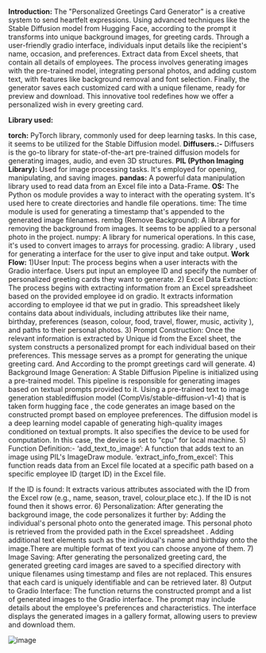 **Introduction:**
The "Personalized Greetings Card Generator" is a creative system to send heartfelt expressions. Using advanced techniques like the Stable Diffusion model from Hugging Face, according to the prompt it transforms into unique background images, for greeting cards. Through a user-friendly gradio interface, individuals input details like the recipient's name, occasion, and preferences. Extract data from Excel sheets, that contain all details of employees. The process involves generating images with the pre-trained model, integrating personal photos, and adding custom text, with features like background removal and font selection. Finally, the generator saves each customized card with a unique filename, ready for preview and download. This innovative tool redefines how we offer a personalized wish in every greeting card.


**Library used:**

**torch:** PyTorch library, commonly used for deep learning tasks. In this case, it seems to be utilized for the Stable Diffusion model.
**Diffusers.:-** Diffusers is the go-to library for state-of-the-art pre-trained diffusion models for generating images, audio, and even 3D structures.
**PIL (Python Imaging Library):** Used for image processing tasks. It's employed for opening, manipulating, and saving images.
**pandas:** A powerful data manipulation library used to read data from an Excel file into a Data-Frame.
**OS:** The Python os module provides a way to interact with the operating system. It's used here to create directories and handle file operations.
time: The time module is used for generating a timestamp that's appended to the generated image filenames.
rembg (Remove Background): A library for removing the background from images. It seems to be applied to a personal photo in the project.
numpy: A library for numerical operations. In this case, it's used to convert images to arrays for processing.
gradio: A library , used for generating a interface for the user to give input and take output.
**Work Flow:**
1)User Input:
The process begins when a user interacts with the Gradio interface. Users put input an employee ID and specify the number of personalized greeting cards they want to generate.
2) Excel Data Extraction:
The process begins with extracting information from an Excel spreadsheet based on the provided employee id on gradio. It extracts information according to employee id that we put in gradio. This spreadsheet likely contains data about individuals, including attributes like their name, birthday, preferences (season, colour, food, travel, flower, music, activity ), and paths to their personal photos.
3) Prompt Construction:
Once the relevant information is extracted by Unique id from the Excel sheet, the system constructs a personalized prompt for each individual based on their preferences. This message serves as a prompt for generating the unique greeting card. And According to the prompt greetings card will generate.
4) Background Image Generation:
A Stable Diffusion Pipeline is initialized using a pre-trained model. This pipeline is responsible for generating images based on textual prompts provided to it. Using a pre-trained text to image generation stablediffusion model (CompVis/stable-diffusion-v1-4)  that is taken form hugging face , the code generates an image based on the constructed prompt based on employee preferences. The diffusion model is a deep learning model capable of generating high-quality images conditioned on textual prompts. It also specifies the device to be used for computation. In this case, the device is set to "cpu" for local machine.
5) Function Definition:-
‘add_text_to_image’: A function that adds text to an image using PIL's ImageDraw module.
‘extract_info_from_excel’: This function reads data from an Excel file located at a specific path based on a specific employee ID (target ID) in the Excel file.

If the ID is found: It extracts various attributes associated with the ID from the Excel row (e.g., name, season, travel, colour,place etc.).
If the ID is not found then it shows error.
6) Personalization:
After generating the background image, the code personalizes it further by: Adding the individual's personal photo onto the generated image. This personal photo is retrieved from the provided path in the Excel spreadsheet . Adding additional text elements such as the individual's name and birthday onto the image.There are multiple format of text you can choose anyone of them.
7) Image Saving:
After generating the personalized greeting card, the generated greeting card images are saved to a specified directory with unique filenames using timestamp and files are not replaced. This ensures that each card is uniquely identifiable and can be retrieved later.
8) Output to Gradio Interface:
The function returns the constructed prompt and a list of generated images to the Gradio interface. The prompt may include details about the employee's preferences and characteristics. The interface displays the generated images in a gallery format, allowing users to preview and download them.

![image](https://github.com/bittu5555/Personalized-Greetings-card-generator/assets/106305917/df9fc3c8-d54c-4db3-b78b-80963de5d36f)
